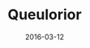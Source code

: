---
layout: post
title: "Queulorior"
date: 2016-03-12
categories: [Masuda]
image: http://www.pokepedia.fr/images/f/f0/Queulorior-HGSS.png
caught: Queulorior
location: Atoll de Combat
level: oeuf
version: OR
---